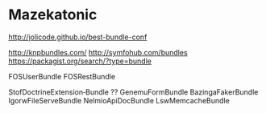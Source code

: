 # Mazekatonic

http://jolicode.github.io/best-bundle-conf

http://knpbundles.com/
http://symfohub.com/bundles
https://packagist.org/search/?type=bundle


FOSUserBundle
FOSRestBundle


StofDoctrineExtension‐Bundle ??
GenemuFormBundle
BazingaFakerBundle
IgorwFileServeBundle
NelmioApiDocBundle
LswMemcacheBundle